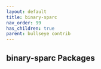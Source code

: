 ```yaml
---
layout: default
title: binary-sparc
nav_order: 99
has_children: true
parent: bullseye contrib
---
```


## binary-sparc Packages
